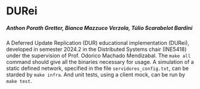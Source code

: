 # DURei
##### Anthon Porath Gretter, Bianca Mazzuco Verzola, Túlio Scarabelot Bardini

A Deferred Update Replication (DUR) educational implementation (DURei), developed in semester 2024.2 in the Distributed Systems chair (INE5418) under the supervision of Prof. Odorico Machado Mendizabal. The `make all` command should give all the binaries necessary for usage. A simulation of a static defined network, specified in the file `servidores_config.txt`, can be starded by `make infra`. And unit tests, using a client mock, can be run by `make test`.
